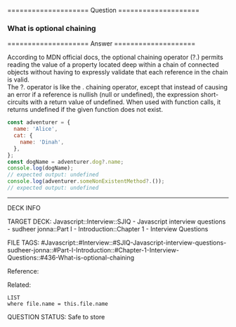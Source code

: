 ==================== Question ====================  

### What is optional chaining  

==================== Answer ====================  

According to MDN official docs, the optional chaining operator (?.) permits
reading the value of a property located deep within a chain of connected objects
without having to expressly validate that each reference in the chain is
valid.  
The ?. operator is like the . chaining operator, except that instead of causing
an error if a reference is nullish (null or undefined), the expression
short-circuits with a return value of undefined. When used with function calls,
it returns undefined if the given function does not exist.

```js
const adventurer = {
  name: 'Alice',
  cat: {
    name: 'Dinah',
  },
};
const dogName = adventurer.dog?.name;
console.log(dogName);
// expected output: undefined
console.log(adventurer.someNonExistentMethod?.());
// expected output: undefined
```

---

DECK INFO

TARGET DECK: Javascript::Interview::SJIQ - Javascript interview questions -
sudheer jonna::Part I - Introduction::Chapter 1 - Interview Questions

FILE TAGS:
#Javascript::#Interview::#SJIQ-Javascript-interview-questions-sudheer-jonna::#Part-I-Introduction::#Chapter-1-Interview-Questions::#436-What-is-optional-chaining

Reference:

Related:

```dataview
LIST
where file.name = this.file.name
```

QUESTION STATUS: Safe to store
